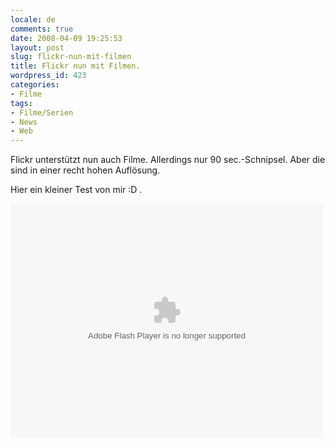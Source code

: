```yaml
---
locale: de
comments: true
date: 2008-04-09 19:25:53
layout: post
slug: flickr-nun-mit-filmen
title: Flickr nun mit Filmen.
wordpress_id: 423
categories:
- Filme
tags:
- Filme/Serien
- News
- Web
---
```


Flickr unterstützt nun auch Filme. Allerdings nur 90 sec.-Schnipsel. Aber die
sind in einer recht hohen Auflösung. 

Hier ein kleiner Test von mir :D . 

<object type="application/x-shockwave-flash" width="500" height="375" data="http://www.flickr.com/apps/video/stewart.swf?v=1.167" classid="clsid:D27CDB6E-AE6D-11cf-96B8-444553540000"> <param name="flashvars" value="intl_lang=en-us&amp;photo_secret=35c869255b&amp;photo_id=2400666177&amp;show_info_box=true"> <param name="movie" value="http://www.flickr.com/apps/video/stewart.swf?v=1.167"> <param name="bgcolor" value="#000000"> <param name="allowFullScreen" value="true"><embed type="application/x-shockwave-flash" src="http://www.flickr.com/apps/video/stewart.swf?v=1.167" bgcolor="#000000" allowfullscreen="true" flashvars="intl_lang=en-us&amp;photo_secret=35c869255b&amp;photo_id=2400666177&amp;flickr_show_info_box=true" height="375" width="500"></object>
